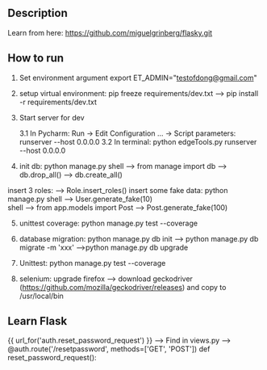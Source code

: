 ## Description
Learn from here: https://github.com/miguelgrinberg/flasky.git

## How to run
1. Set environment argument
export ET_ADMIN="testofdong@gmail.com"

2. setup virtual environment: pip freeze requirements/dev.txt  --> pip install -r requirements/dev.txt

3. Start server for dev

    3.1 In Pycharm: Run -> Edit Configuration ... -> Script parameters: runserver --host 0.0.0.0
    3.2 In terminal: python edgeTools.py runserver --host 0.0.0.0

4. init db: python manage.py shell  --> from manage import db
--> db.drop_all() --> db.create_all() 

insert 3 roles: --> Role.insert_roles()
insert some fake data: python manage.py shell  --> User.generate_fake(10)  
shell --> from app.models import Post --> Post.generate_fake(100)

5. unittest coverage: python manage.py test --coverage

6. database migration: python manage.py db init  --> python manage.py db migrate -m 'xxx' -->python manage.py db upgrade

7. Unittest: python manage.py test --coverage

8. selenium: upgrade firefox --> download geckodriver (https://github.com/mozilla/geckodriver/releases) and copy to /usr/local/bin


## Learn Flask
{{ url_for('auth.reset_password_request') }} --> Find in views.py --> 
@auth.route('/resetpassword', methods=['GET', 'POST'])
def reset_password_request():


    
